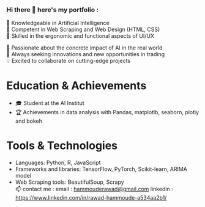 ### Hi there 👋 here's my portfolio :

🧠 Knowledgeable in Artificial Intelligence  
🌟 Competent in Web Scraping and Web Design (HTML, CSS)  
🔧 Skilled in the ergonomic and functional aspects of UI/UX  

🚀 Passionate about the concrete impact of AI in the real world  
💼 Always seeking innovations and new opportunities in trading  
💡 Excited to collaborate on cutting-edge projects  

# Education & Achievements

- 🎓 Student at the AI Institut  
- 🏆 Achievements in data analysis with Pandas, matplotlb, seaborn, plotly and bokeh  

# Tools & Technologies

- Languages: Python, R, JavaScript  
- Frameworks and libraries: TensorFlow, PyTorch, Scikit-learn, ARIMA model  
- Web Scraping tools: BeautifulSoup, Scrapy  
📫 contact me :
email : hammouderawad@gmail.com 
linkedin : https://www.linkedin.com/in/rawad-hammoude-a534aa2b1/
